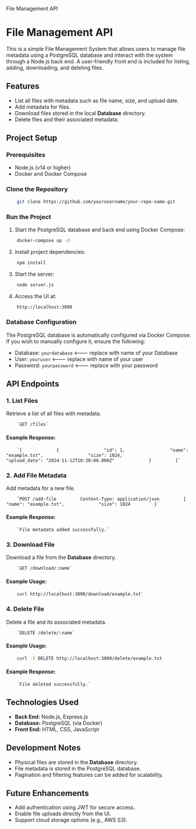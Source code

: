 File Management API

# File Management API

This is a simple File Management System that allows users to manage file metadata using a PostgreSQL database and interact with the system through a Node.js back end. A user-friendly front end is included for listing, adding, downloading, and deleting files.

## Features

- List all files with metadata such as file name, size, and upload date.
- Add metadata for files.
- Download files stored in the local **Database** directory.
- Delete files and their associated metadata.

## Project Setup

### Prerequisites

- Node.js (v14 or higher)
- Docker and Docker Compose

### Clone the Repository

```bash
    git clone https://github.com/yourusername/your-repo-name.git             cd your-repo-name`
```

### Run the Project

1.  Start the PostgreSQL database and back end using Docker Compose:

```bash
    docker-compose up -d
```

2.  Install project dependencies:

```bash
    npm install
```

3.  Start the server:

```bash
    node server.js
```

4.  Access the UI at:

```bash
    http://localhost:3000
```

### Database Configuration

The PostgreSQL database is automatically configured via Docker Compose. If you wish to manually configure it, ensure the following:

- Database: `yourdatabase` <--- replace with name of your Database
- User: `youruser` <--- replace with name of your user
- Password: `yourpassword` <--- replace with your password

## API Endpoints

### 1\. List Files

Retrieve a list of all files with metadata.

        `GET /files`


#### Example Response:

        `[             {                 "id": 1,                 "name": "example.txt",                 "size": 1024,                 "upload_date": "2024-11-12T10:30:00.000Z"             }         ]`


### 2\. Add File Metadata

Add metadata for a new file.

        `POST /add-file         Content-Type: application/json         {             "name": "example.txt",             "size": 1024         }`


#### Example Response:

        `File metadata added successfully.`


### 3\. Download File

Download a file from the **Database** directory.

        `GET /download/:name`


#### Example Usage:

```bash
    curl http://localhost:3000/download/example.txt`
```

### 4\. Delete File

Delete a file and its associated metadata.

        `DELETE /delete/:name`


#### Example Usage:

```bash
    curl -X DELETE http://localhost:3000/delete/example.txt
```

#### Example Response:

        `File deleted successfully.`


## Technologies Used

- **Back End:** Node.js, Express.js
- **Database:** PostgreSQL (via Docker)
- **Front End:** HTML, CSS, JavaScript

## Development Notes

- Physical files are stored in the **Database** directory.
- File metadata is stored in the PostgreSQL database.
- Pagination and filtering features can be added for scalability.

## Future Enhancements

- Add authentication using JWT for secure access.
- Enable file uploads directly from the UI.
- Support cloud storage options (e.g., AWS S3).
